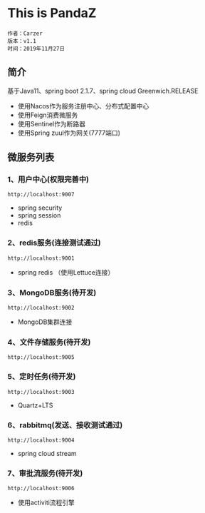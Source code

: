 # This is PandaZ

    作者：Carzer
    版本：v1.1
    时间：2019年11月27日

## 简介
基于Java11、spring boot 2.1.7、spring cloud Greenwich.RELEASE

- 使用Nacos作为服务注册中心、分布式配置中心
- 使用Feign消费微服务
- 使用Sentinel作为断路器
- 使用Spring zuul作为网关(7777端口)

## 微服务列表
### 1、用户中心(权限完善中)
    http://localhost:9007
- spring security
- spring session
- redis
### 2、redis服务(连接测试通过)
    http://localhost:9001
- spring redis （使用Lettuce连接）
### 3、MongoDB服务(待开发)
    http://localhost:9002
- MongoDB集群连接
### 4、文件存储服务(待开发)
    http://localhost:9005
### 5、定时任务(待开发)
    http://localhost:9003
- Quartz+LTS
### 6、rabbitmq(发送、接收测试通过)
    http://localhost:9004
- spring cloud stream
### 7、审批流服务(待开发)
    http://localhost:9006
- 使用activiti流程引擎